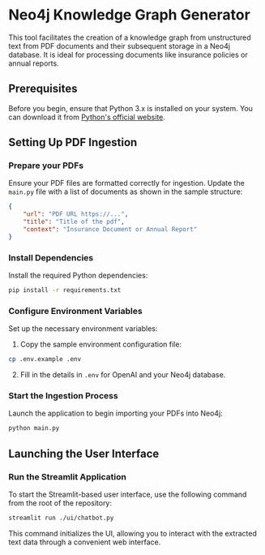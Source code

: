 # Neo4j Knowledge Graph Generator

This tool facilitates the creation of a knowledge graph from unstructured text from PDF documents and their subsequent storage in a Neo4j database. It is ideal for processing documents like insurance policies or annual reports.

## Prerequisites

Before you begin, ensure that Python 3.x is installed on your system. You can download it from [Python's official website](https://www.python.org/downloads/).

## Setting Up PDF Ingestion

### Prepare your PDFs

Ensure your PDF files are formatted correctly for ingestion. Update the `main.py` file with a list of documents as shown in the sample structure:

```json
{
    "url": "PDF URL https://...",
    "title": "Title of the pdf",
    "context": "Insurance Document or Annual Report"
}
```

### Install Dependencies

Install the required Python dependencies:

```bash
pip install -r requirements.txt
```

### Configure Environment Variables

Set up the necessary environment variables:

1. Copy the sample environment configuration file:
```bash
cp .env.example .env
```

2. Fill in the details in `.env` for OpenAI and your Neo4j database.

### Start the Ingestion Process

Launch the application to begin importing your PDFs into Neo4j:

```bash
python main.py
```

## Launching the User Interface

### Run the Streamlit Application

To start the Streamlit-based user interface, use the following command from the root of the repository:

```bash
streamlit run ./ui/chatbot.py
```

This command initializes the UI, allowing you to interact with the extracted text data through a convenient web interface.